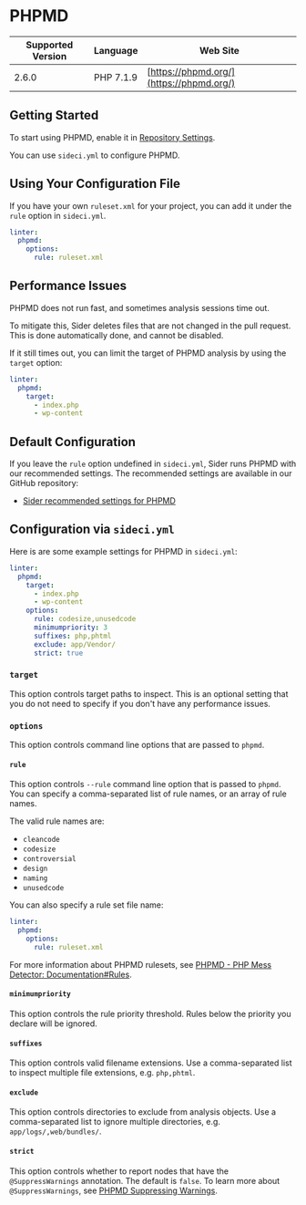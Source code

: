 # PHPMD

| Supported Version | Language | Web Site |
| ----------------- | -------- | -------- |
| 2.6.0 | PHP 7.1.9 | [https://phpmd.org/](https://phpmd.org/) |

## Getting Started

To start using PHPMD, enable it in [Repository Settings](../../getting-started/repository-settings.md).

You can use `sideci.yml` to configure PHPMD.

## Using Your Configuration File

If you have your own `ruleset.xml` for your project, you can add it under the `rule` option in `sideci.yml`.

```yaml:sideci.yml
linter:
  phpmd:
    options:
      rule: ruleset.xml
```

## Performance Issues

PHPMD does not run fast, and sometimes analysis sessions time out.

To mitigate this, Sider deletes files that are not changed in the pull request. This is done automatically done, and cannot be disabled.

If it still times out, you can limit the target of PHPMD analysis by using the `target` option:

```yaml:sideci.yml
linter:
  phpmd:
    target:
      - index.php
      - wp-content
```

## Default Configuration

If you leave the `rule` option undefined in `sideci.yml`, Sider runs PHPMD with our recommended settings. The recommended settings are available in our GitHub repository:

* [Sider recommended settings for PHPMD](https://github.com/actcat/sideci_config/blob/master/php/phpmd/sideci_config.xml)

## Configuration via `sideci.yml`

Here is are some example settings for PHPMD in `sideci.yml`:

```yaml:sideci.yml
linter:
  phpmd:
    target:
      - index.php
      - wp-content
    options:
      rule: codesize,unusedcode
      minimumpriority: 3
      suffixes: php,phtml
      exclude: app/Vendor/
      strict: true
```

### `target`

This option controls target paths to inspect. This is an optional setting that you do not need to specify if you don't have any performance issues.

### `options`

This option controls command line options that are passed to `phpmd`.

#### `rule`

This option controls `--rule` command line option that is passed to `phpmd`. You can specify a comma-separated list of rule names, or an array of rule names.

The valid rule names are:

* `cleancode`
* `codesize`
* `controversial`
* `design`
* `naming`
* `unusedcode`

You can also specify a rule set file name:

```yaml:sideci.yml
linter:
  phpmd:
    options:
      rule: ruleset.xml
```

For more information about PHPMD rulesets, see [PHPMD - PHP Mess Detector: Documentation\#Rules](https://phpmd.org/rules/index.html).

#### `minimumpriority`

This option controls the rule priority threshold. Rules below the priority you declare will be ignored.

#### `suffixes`

This option controls valid filename extensions. Use a comma-separated list to inspect multiple file extensions, e.g. `php,phtml`.

#### `exclude`

This option controls directories to exclude from analysis objects. Use a comma-separated list to ignore multiple directories, e.g. `app/logs/,web/bundles/`.

#### `strict`

This option controls whether to report nodes that have the `@SuppressWarnings` annotation. The default is `false`. To learn more about `@SuppressWarnings`, see [PHPMD Suppressing Warnings](https://phpmd.org/documentation/suppress-warnings.html).

